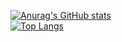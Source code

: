 [![Anurag's GitHub stats](https://github-readme-stats.vercel.app/api?username=SingleGod7&bg_color=DEG,0x66CCFF,0x00CCFF,0x33CCFF,0x3399FF&show_icons=true)](https://github.com/anuraghazra/github-readme-stats)
<br>
[![Top Langs](https://github-readme-stats.vercel.app/api/top-langs/?username=SingleGod7)](https://github.com/anuraghazra/github-readme-stats)

